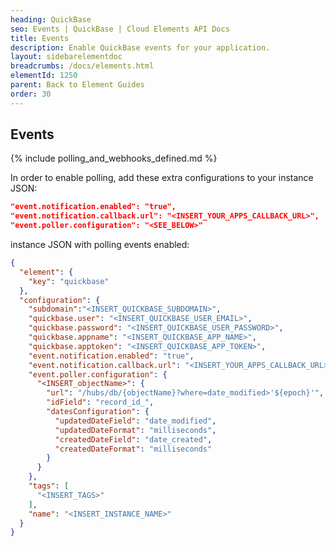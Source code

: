 ```yaml
---
heading: QuickBase
seo: Events | QuickBase | Cloud Elements API Docs
title: Events
description: Enable QuickBase events for your application.
layout: sidebarelementdoc
breadcrumbs: /docs/elements.html
elementId: 1250
parent: Back to Element Guides
order: 30
---
```


## Events

{% include polling_and_webhooks_defined.md %}

In order to enable polling, add these extra configurations to your instance JSON:

```JSON
"event.notification.enabled": "true",
"event.notification.callback.url": "<INSERT_YOUR_APPS_CALLBACK_URL>",
"event.poller.configuration": "<SEE_BELOW>"
```

instance JSON with polling events enabled:

```json
{
  "element": {
    "key": "quickbase"
  },
  "configuration": {
    "subdomain":"<INSERT_QUICKBASE_SUBDOMAIN>",
    "quickbase.user": "<INSERT_QUICKBASE_USER_EMAIL>",
    "quickbase.password": "<INSERT_QUICKBASE_USER_PASSWORD>",
    "quickbase.appname": "<INSERT_QUICKBASE_APP_NAME>",
    "quickbase.apptoken": "<INSERT_QUICKBASE_APP_TOKEN>",
    "event.notification.enabled": "true",
    "event.notification.callback.url": "<INSERT_YOUR_APPS_CALLBACK_URL>",
    "event.poller.configuration": {
      "<INSERT_objectName>": {
        "url": "/hubs/db/{objectName}?where=date_modified>'${epoch}'",
        "idField": "record_id_",
        "datesConfiguration": {
          "updatedDateField": "date_modified",
          "updatedDateFormat": "milliseconds",
          "createdDateField": "date_created",
          "createdDateFormat": "milliseconds"
        }
      }
    },
    "tags": [
      "<INSERT_TAGS>"
    ],
    "name": "<INSERT_INSTANCE_NAME>"
  }
}
```
